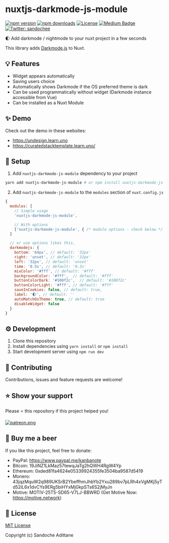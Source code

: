 # nuxtjs-darkmode-js-module

[![npm version][npm-version-src]][npm-version-href]
[![npm downloads][npm-downloads-src]][npm-downloads-href]
[![License][license-src]][license-href]
[![Medium Badge](https://badgen.net/badge/icon/medium?icon=medium&label)](https://medium.com/@sandoche)
[![Twitter: sandochee](https://img.shields.io/twitter/follow/sandochee.svg?style=social)](https://twitter.com/sandochee)

🌓 Add darkmode / nightmode to your nuxt project in a few seconds

This library adds [Darkmode.js](https://github.com/sandoche/Darkmode.js) to Nuxt.

## 💡 Features

- Widget appears automatically
- Saving users choice
- Automatically shows Darkmode if the OS preferred theme is dark
- Can be used programmatically without widget (Darkmode instance accessible from Vue)
- Can be installed as a Nuxt Module

## ✨ Demo

Check out the demo in these websites:

- https://undesign.learn.uno
- https://curatedstacktemplate.learn.uno/

## 📖 Setup

1. Add `nuxtjs-darkmode-js-module` dependency to your project

```bash
yarn add nuxtjs-darkmode-js-module # or npm install nuxtjs-darkmode-js-module
```

2. Add `nuxtjs-darkmode-js-module` to the `modules` section of `nuxt.config.js`

```js
{
  modules: [
    // Simple usage
    'nuxtjs-darkmode-js-module',

    // With options
    ['nuxtjs-darkmode-js-module', { /* module options - check below */ }]
  ]

  // or use options likes this,
  darkmodejs: {
    bottom: '64px', // default: '32px'
    right: 'unset', // default: '32px'
    left: '32px', // default: 'unset'
    time: '0.5s', // default: '0.3s'
    mixColor: '#fff', // default: '#fff'
    backgroundColor: '#fff',  // default: '#fff'
    buttonColorDark: '#100f2c',  // default: '#100f2c'
    buttonColorLight: '#fff', // default: '#fff'
    saveInCookies: false, // default: true,
    label: '🌓', // default: ''
    autoMatchOsTheme: true, // default: true
    disableWidget: false
  }
}
```

## ⚙️ Development

1. Clone this repository
2. Install dependencies using `yarn install` or `npm install`
3. Start development server using `npm run dev`

## 🤝 Contributing

Contributions, issues and feature requests are welcome!

## ⭐️ Show your support

Please ⭐️ this repository if this project helped you!

<a href="https://www.patreon.com/sandoche">[![patreon.png](https://c5.patreon.com/external/logo/become_a_patron_button.png)](https://www.patreon.com/sandoche)</a>

## 🍺 Buy me a beer

If you like this project, feel free to donate:

- PayPal: https://www.paypal.me/kanbanote
- Bitcoin: 19JiNZ1LkMaz57tewqJaTg2hQWH4RgW4Yp
- Ethereum: 0xded81fa4624e05339924355fe3504ba9587d5419
- Monero: 43jqzMquW2q989UKSrB2YbeffhmJhbYb2Yxu289bv7pLRh4xVgMKj5yTd52iL6x1dvCYs9ERg5biHYxMjGkpSTs6S2jMyJn
- Motive: MOTIV-25T5-SD65-V7LJ-BBWRD (Get Motive Now: https://motive.network)

## 📄 License

[MIT License](./LICENSE)

Copyright (c) Sandoche Adittane

<!-- Badges -->

[npm-version-src]: https://img.shields.io/npm/v/nuxtjs-darkmode-js-module/latest.svg
[npm-version-href]: https://npmjs.com/package/nuxtjs-darkmode-js-module
[npm-downloads-src]: https://img.shields.io/npm/dt/nuxtjs-darkmode-js-module.svg
[npm-downloads-href]: https://npmjs.com/package/nuxtjs-darkmode-js-module
[license-src]: https://img.shields.io/npm/l/nuxtjs-darkmode-js-module.svg
[license-href]: https://npmjs.com/package/nuxtjs-darkmode-js-module

